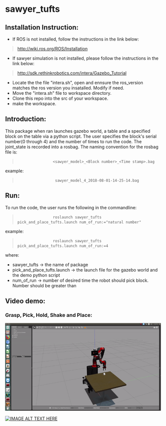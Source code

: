 # sawyer_tufts

## Installation Instruction:
- If ROS is not installed, follow the instructions in the link below:
> http://wiki.ros.org/ROS/Installation
- If sawyer simulation is not installed, please follow the instructions in the link below:
> http://sdk.rethinkrobotics.com/intera/Gazebo_Tutorial
- Locate the the file "intera.sh", open and ennsure the ros_version matches the ros version you insatalled. Modify if need.
- Move the "intera.sh" file to workspace directory.
- Clone this repo into the src of your workspace.
- make the workspace.

## Introduction:
This package when ran launches gazebo world, a table and a specified block on the table via a python script. The user specifies the block's serial number(0 through 4) and the number of times to run the code. The joint_state is recorded into a rosbag. The naming convention for the rosbag file is:
>                     <sawyer_model>_<Block number>_<Time stamp>.bag
example:
>                      sawyer_model_4_2018-08-01-14-25-14.bag

## Run:
To run the code, the user runs the following in the commandline:
>                     roslaunch sawyer_tufts pick_and_place_tufts.launch num_of_run:="natural number"
example:
>                     roslaunch sawyer_tufts pick_and_place_tufts.launch num_of_run:=4
 
where:
- sawyer_tufts                -> the name of package
- pick_and_place_tufts.launch -> the launch file for the gazebo world and the demo python script
- num_of_run                  -> number of desired time the robot should pick block. Number should be greater than

## Video demo:

### Grasp, Pick, Hold, Shake and Place:

<img src="pics/Sawyer_pick_and_place_shake.gif" alt="drawing" width="600px"/>

[![IMAGE ALT TEXT HERE](https://img.youtube.com/vi/FynCZzQ-ldQ/0.jpg)](https://www.youtube.com/watch?v=FynCZzQ-ldQ)
